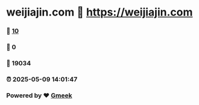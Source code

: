 # weijiajin.com :link: https://weijiajin.com 
### :page_facing_up: [10](https://weijiajin.com/tag.html) 
### :speech_balloon: 0 
### :hibiscus: 19034 
### :alarm_clock: 2025-05-09 14:01:47 
### Powered by :heart: [Gmeek](https://github.com/Meekdai/Gmeek)
